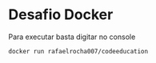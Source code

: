 # Desafio Docker

Para executar basta digitar no console 

`docker run rafaelrocha007/codeeducation`
